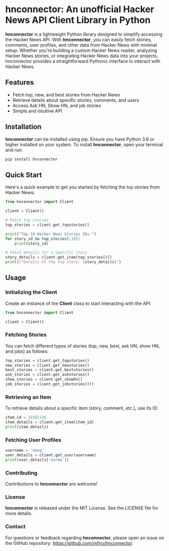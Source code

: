 # hnconnector: An unofficial Hacker News API Client Library in Python

**hnconnector** is a lightweight Python library designed to simplify accessing the Hacker News API. With **hnconnector**, you can easily fetch stories, comments, user profiles, and other data from Hacker News with minimal setup. Whether you're building a custom Hacker News reader, analyzing Hacker News stories, or integrating Hacker News data into your projects, hnconnector provides a straightforward Pythonic interface to interact with Hacker News.

## Features
* Fetch top, new, and best stories from Hacker News
* Retrieve details about specific stories, comments, and users
* Access Ask HN, Show HN, and job stories
* Simple and intuitive API

## Installation
**hnconnector** can be installed using pip. Ensure you have Python 3.6 or higher installed on your system. To install **hnconnector**, open your terminal and run:

```bash
pip install hnconnector
```
## Quick Start
Here's a quick example to get you started by fetching the top stories from Hacker News:

```python
from hnconnector import Client

client = Client()

# Fetch top stories
top_stories = client.get_topstories()

print("Top 10 Hacker News Stories IDs:")
for story_id in top_stories[:10]:
    print(story_id)

# Fetch details for a specific story
story_details = client.get_item(top_stories[0])
print(f"Details of the top story: {story_details}")
```
## Usage
### Initializing the Client
Create an instance of the **Client** class to start interacting with the API:

```python
from hnconnector import Client

client = Client()
```
### Fetching Stories
You can fetch different types of stories (top, new, best, ask HN, show HN, and jobs) as follows:

```python
top_stories = client.get_topstories()
new_stories = client.get_newstories()
best_stories = client.get_beststories()
ask_stories = client.get_askstories()
show_stories = client.get_showhn()
job_stories = client.get_jobstories()()
```

### Retrieving an Item
To retrieve details about a specific item (story, comment, etc.), use its ID:

```python
item_id = 16582136
item_details = client.get_item(item_id)
print(item_details)
```

### Fetching User Profiles

```python
username = 'dang'
user_details = client.get_user(username)
print(user_details['karma'])
```

### Contributing
Contributions to **hnconnector** are welcome! 

### License
**hnconnector** is released under the MIT License. See the LICENSE file for more details.

### Contact
For questions or feedback regarding **hnconnector**, please open an issue on the GitHub repository: https://github.com/mfiro/hnconnector.
